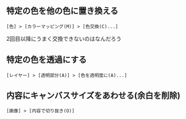 ## 特定の色を他の色に置き換える
`[色] > [カラーマッピング(M)] > [色交換(C)...]`

2回目以降にうまく交換できないのはなんだろう

## 特定の色を透過にする

`[レイヤー] > [透明部分(A)] > [色を透明度に(A)...]`

## 内容にキャンバスサイズをあわせる(余白を削除)

`[画像] > [内容で切り抜き(O)]`
